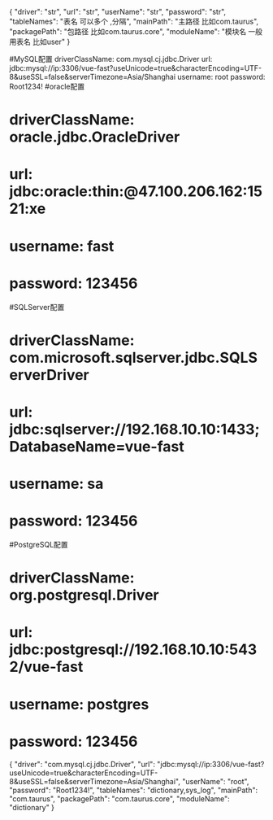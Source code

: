 {
	"driver": "str",
	"url": "str",
	"userName": "str",
	"password": "str",
	"tableNames": "表名  可以多个 ,分隔",
	"mainPath": "主路径  比如com.taurus",
	"packagePath": "包路径  比如com.taurus.core",
	"moduleName": "模块名  一般用表名 比如user"
}



#MySQL配置
driverClassName: com.mysql.cj.jdbc.Driver
url: jdbc:mysql://ip:3306/vue-fast?useUnicode=true&characterEncoding=UTF-8&useSSL=false&serverTimezone=Asia/Shanghai
username: root
password: Root1234!
#oracle配置
#    driverClassName: oracle.jdbc.OracleDriver
#    url: jdbc:oracle:thin:@47.100.206.162:1521:xe
#    username: fast
#    password: 123456
#SQLServer配置
#    driverClassName: com.microsoft.sqlserver.jdbc.SQLServerDriver
#    url: jdbc:sqlserver://192.168.10.10:1433;DatabaseName=vue-fast
#    username: sa
#    password: 123456
#PostgreSQL配置
#    driverClassName: org.postgresql.Driver
#    url: jdbc:postgresql://192.168.10.10:5432/vue-fast
#    username: postgres
#    password: 123456

{
	"driver": "com.mysql.cj.jdbc.Driver",
	"url": "jdbc:mysql://ip:3306/vue-fast?useUnicode=true&characterEncoding=UTF-8&useSSL=false&serverTimezone=Asia/Shanghai",
	"userName": "root",
	"password": "Root1234!",
	"tableNames": "dictionary,sys_log",
	"mainPath": "com.taurus",
	"packagePath": "com.taurus.core",
	"moduleName": "dictionary"
}





















